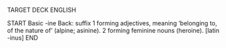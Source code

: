 TARGET DECK
ENGLISH

START
Basic
-ine
Back: suffix 1 forming adjectives, meaning ‘belonging to, of the nature of’ (alpine; asinine). 2 forming feminine nouns (heroine). [latin -inus]
END
